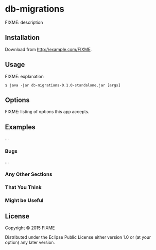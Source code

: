 # db-migrations

FIXME: description

## Installation

Download from http://example.com/FIXME.

## Usage

FIXME: explanation

    $ java -jar db-migrations-0.1.0-standalone.jar [args]

## Options

FIXME: listing of options this app accepts.

## Examples

...

### Bugs

...

### Any Other Sections
### That You Think
### Might be Useful

## License

Copyright © 2015 FIXME

Distributed under the Eclipse Public License either version 1.0 or (at
your option) any later version.
